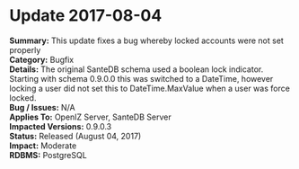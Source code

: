 # Update 2017-08-04

**Summary:** This update fixes a bug whereby locked accounts were not set properly  
**Category:** Bugfix   
**Details:** The original SanteDB schema used a boolean lock indicator. Starting with schema 0.9.0.0 this was switched to a DateTime, however locking a user did not set this to DateTime.MaxValue when a user was force locked.   
**Bug / Issues:** N/A  
**Applies To:** OpenIZ Server, SanteDB Server  
**Impacted Versions:** 0.9.0.3  
**Status:** Released \(August 04, 2017\)  
**Impact:** Moderate   
**RDBMS:** PostgreSQL

